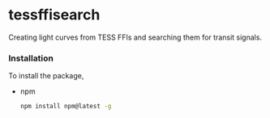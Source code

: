 # tessffisearch
Creating light curves from TESS FFIs and searching them for transit signals.

### Installation

To install the package, 
* npm
  ```sh
  npm install npm@latest -g
  ```

